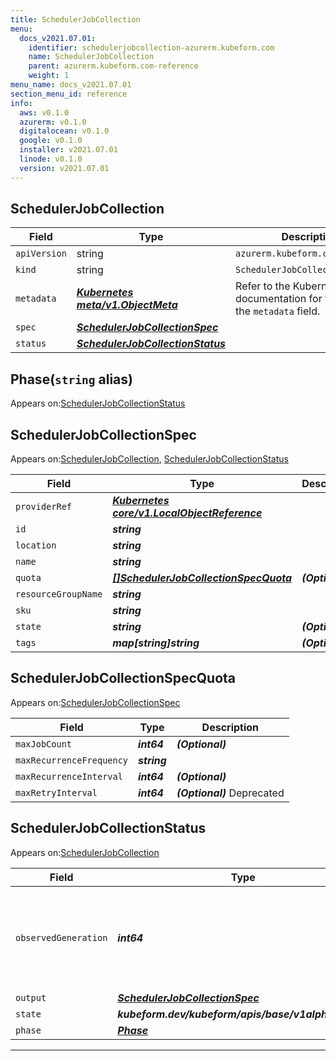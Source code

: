 ```yaml
---
title: SchedulerJobCollection
menu:
  docs_v2021.07.01:
    identifier: schedulerjobcollection-azurerm.kubeform.com
    name: SchedulerJobCollection
    parent: azurerm.kubeform.com-reference
    weight: 1
menu_name: docs_v2021.07.01
section_menu_id: reference
info:
  aws: v0.1.0
  azurerm: v0.1.0
  digitalocean: v0.1.0
  google: v0.1.0
  installer: v2021.07.01
  linode: v0.1.0
  version: v2021.07.01
---
```


## SchedulerJobCollection
| Field | Type | Description |
| ------ | ----- | ----------- |
| `apiVersion` | string | `azurerm.kubeform.com/v1alpha1` |
|    `kind` | string | `SchedulerJobCollection` |
| `metadata` | ***[Kubernetes meta/v1.ObjectMeta](https://v1-18.docs.kubernetes.io/docs/reference/generated/kubernetes-api/v1.18/#objectmeta-v1-meta)***|Refer to the Kubernetes API documentation for the fields of the `metadata` field.|
| `spec` | ***[SchedulerJobCollectionSpec](#schedulerjobcollectionspec)***||
| `status` | ***[SchedulerJobCollectionStatus](#schedulerjobcollectionstatus)***||
## Phase(`string` alias)

Appears on:[SchedulerJobCollectionStatus](#schedulerjobcollectionstatus)

## SchedulerJobCollectionSpec

Appears on:[SchedulerJobCollection](#schedulerjobcollection), [SchedulerJobCollectionStatus](#schedulerjobcollectionstatus)

| Field | Type | Description |
| ------ | ----- | ----------- |
| `providerRef` | ***[Kubernetes core/v1.LocalObjectReference](https://v1-18.docs.kubernetes.io/docs/reference/generated/kubernetes-api/v1.18/#localobjectreference-v1-core)***||
| `id` | ***string***||
| `location` | ***string***||
| `name` | ***string***||
| `quota` | ***[[]SchedulerJobCollectionSpecQuota](#schedulerjobcollectionspecquota)***| ***(Optional)*** |
| `resourceGroupName` | ***string***||
| `sku` | ***string***||
| `state` | ***string***| ***(Optional)*** |
| `tags` | ***map[string]string***| ***(Optional)*** |
## SchedulerJobCollectionSpecQuota

Appears on:[SchedulerJobCollectionSpec](#schedulerjobcollectionspec)

| Field | Type | Description |
| ------ | ----- | ----------- |
| `maxJobCount` | ***int64***| ***(Optional)*** |
| `maxRecurrenceFrequency` | ***string***||
| `maxRecurrenceInterval` | ***int64***| ***(Optional)*** |
| `maxRetryInterval` | ***int64***| ***(Optional)*** Deprecated|
## SchedulerJobCollectionStatus

Appears on:[SchedulerJobCollection](#schedulerjobcollection)

| Field | Type | Description |
| ------ | ----- | ----------- |
| `observedGeneration` | ***int64***| ***(Optional)*** Resource generation, which is updated on mutation by the API Server.|
| `output` | ***[SchedulerJobCollectionSpec](#schedulerjobcollectionspec)***| ***(Optional)*** |
| `state` | ***kubeform.dev/kubeform/apis/base/v1alpha1.State***| ***(Optional)*** |
| `phase` | ***[Phase](#phase)***| ***(Optional)*** |
---
